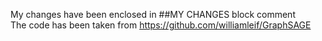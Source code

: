 My changes have been enclosed in ##MY CHANGES block comment <br>
The code has been taken from https://github.com/williamleif/GraphSAGE

